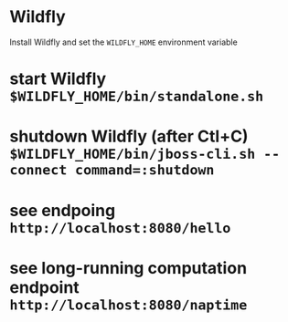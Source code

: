 # Wildfly
Install Wildfly and set the `WILDFLY_HOME` environment variable

# start Wildfly `$WILDFLY_HOME/bin/standalone.sh`

# shutdown Wildfly (after Ctl+C) `$WILDFLY_HOME/bin/jboss-cli.sh --connect command=:shutdown`

# see endpoing `http://localhost:8080/hello`
# see long-running computation endpoint `http://localhost:8080/naptime`